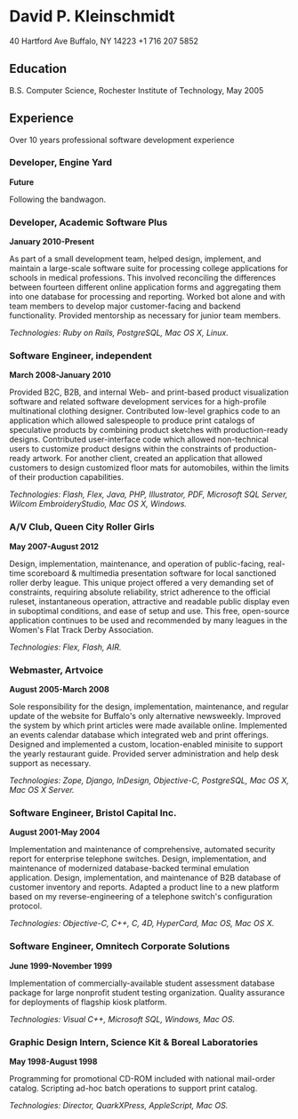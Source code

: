 # David P. Kleinschmidt
40 Hartford Ave
Buffalo, NY 14223
+1 716 207 5852

## Education
B.S. Computer Science, Rochester Institute of Technology, May 2005

## Experience
Over 10 years professional software development experience

### Developer, Engine Yard
**Future**

Following the bandwagon.

### Developer, Academic Software Plus
**January 2010-Present**

As part of a small development team, helped design, implement, and maintain a
large-scale software suite for processing college applications for schools in
medical professions. This involved reconciling the differences between fourteen
different online application forms and aggregating them into one database for
processing and reporting. Worked bot alone and with team members to develop
major customer-facing and backend functionality. Provided mentorship as
necessary for junior team members.

_Technologies: Ruby on Rails, PostgreSQL, Mac OS X, Linux._

### Software Engineer, independent
**March 2008-January 2010**

Provided B2C, B2B, and internal Web- and print-based product visualization
software and related software development services for a high-profile
multinational clothing designer. Contributed low-level graphics code to an
application which allowed salespeople to produce print catalogs of speculative
products by combining product sketches with production-ready designs.
Contributed user-interface code which allowed non-technical users to customize
product designs within the constraints of production-ready artwork. For another
client, created an application that allowed customers to design customized floor
mats for automobiles, within the limits of their production capabilities.

_Technologies: Flash, Flex, Java, PHP, Illustrator, PDF, Microsoft SQL Server,
Wilcom EmbroideryStudio, Mac OS X, Windows._

### A/V Club, Queen City Roller Girls
**May 2007-August 2012**

Design, implementation, maintenance, and operation of public-facing, real-time
scoreboard & multimedia presentation software for local sanctioned roller derby
league. This unique project offered a very demanding set of constraints,
requiring absolute reliability, strict adherence to the official ruleset,
instantaneous operation, attractive and readable public display even in
suboptimal conditions, and ease of setup and use. This free, open-source
application continues to be used and recommended by many leagues in the Women's
Flat Track Derby Association.

_Technologies: Flex, Flash, AIR._

### Webmaster, Artvoice
**August 2005-March 2008**

Sole responsibility for the design, implementation, maintenance, and regular
update of the website for Buffalo's only alternative newsweekly. Improved the
system by which print articles were made available online. Implemented an events
calendar database which integrated web and print offerings. Designed and
implemented a custom, location-enabled minisite to support the yearly restaurant
guide. Provided server administration and help desk support as necessary.

_Technologies: Zope, Django, InDesign, Objective-C, PostgreSQL, Mac OS X, Mac OS
X Server._

### Software Engineer, Bristol Capital Inc.
**August 2001-May 2004**

Implementation and maintenance of comprehensive, automated security report for
enterprise telephone switches. Design, implementation, and maintenance of
modernized database-backed terminal emulation application. Design,
implementation, and maintenance of B2B database of customer inventory and
reports. Adapted a product line to a new platform based on my
reverse-engineering of a telephone switch's configuration protocol.

_Technologies: Objective-C, C++, C, 4D, HyperCard, Mac OS, Mac OS X._

### Software Engineer, Omnitech Corporate Solutions
**June 1999-November 1999**

Implementation of commercially-available student assessment database package for
large nonprofit student testing organization. Quality assurance for deployments
of flagship kiosk platform.

_Technologies: Visual C++, Microsoft SQL, Windows, Mac OS._

### Graphic Design Intern, Science Kit & Boreal Laboratories
**May 1998-August 1998**

Programming for promotional CD-ROM included with national mail-order catalog.
Scripting ad-hoc batch operations to support print catalog.

_Technologies: Director, QuarkXPress, AppleScript, Mac OS._
